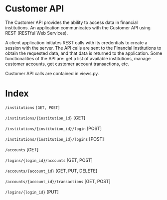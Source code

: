 
# Customer API
 
The Customer API provides the ability to access data in financial institutions. An application communicates with the Customer API using REST (RESTful Web Services).

A client application initiates REST calls with its credentials to create a session with the server. The API calls are sent to the Financial Institutions to obtain the requested data, and that data is returned to the application. Some functionalities of the API are: get a list of available institutions, manage customer accounts, get customer account transactions, etc.

Customer API calls are contained in views.py.

# Index

`/institutions` `[GET, POST]` <br></br>
`/institutions/{institution_id}` [GET] <br></br>
`/institutions/{institution_id}/login` [POST] <br></br>
`/institutions/{institution_id}/logins` [POST] <br></br>
`/accounts` [GET] <br></br>
`/logins/{login_id}/accounts` [GET, POST] <br></br>
`/accounts/{account_id}` [GET, PUT, DELETE] <br></br>
`/accounts/{account_id}/transactions` [GET, POST] <br></br>
`/logins/{login_id}` [PUT] <br></br>
